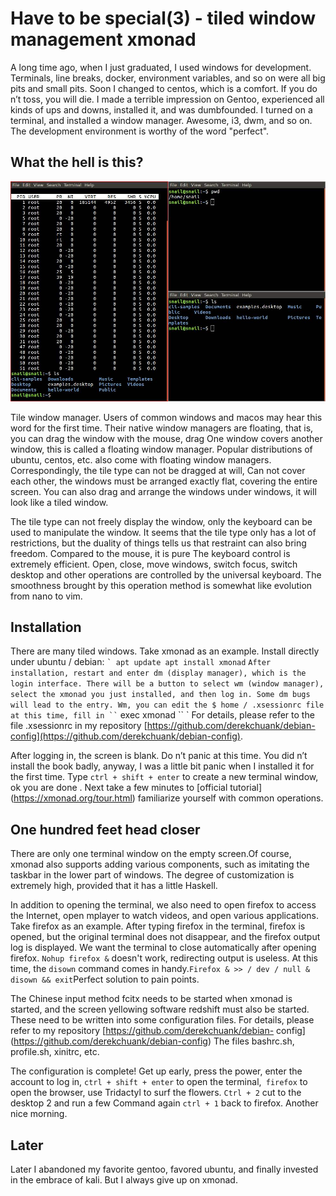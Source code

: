 # Have to be special(3) - tiled window management xmonad

A long time ago, when I just graduated, I used windows for development. Terminals, line breaks, docker, environment variables, and so on were all big pits and small pits. Soon I changed to centos, which is a comfort. If you do n’t toss, you will die. I made a terrible impression on Gentoo, experienced all kinds of ups and downs, installed it, and was dumbfounded. I turned on a terminal, and installed a window manager. Awesome, i3, dwm, and so on. The development environment is worthy of the word "perfect".

## What the hell is this?

![xmonad](/static/picture/xmonad.jpg)

Tile window manager. Users of common windows and macos may hear this word for the first time. Their native window managers are floating, that is, you can drag the window with the mouse, drag One window covers another window, this is called a floating window manager. Popular distributions of ubuntu, centos, etc. also come with floating window managers. Correspondingly, the tile type can not be dragged at will, Can not cover each other, the windows must be arranged exactly flat, covering the entire screen. You can also drag and arrange the windows under windows, it will look like a tiled window.

The tile type can not freely display the window, only the keyboard can be used to manipulate the window. It seems that the tile type only has a lot of restrictions, but the duality of things tells us that restraint can also bring freedom. Compared to the mouse, it is pure The keyboard control is extremely efficient. Open, close, move windows, switch focus, switch desktop and other operations are controlled by the universal keyboard. The smoothness brought by this operation method is somewhat like evolution from nano to vim.

## Installation

There are many tiled windows. Take xmonad as an example. Install directly under ubuntu / debian:
`` `
apt update
apt install xmonad
`` `
After installation, restart and enter dm (display manager), which is the login interface. There will be a button to select wm (window manager), select the xmonad you just installed, and then log in. Some dm bugs will lead to the entry. Wm, you can edit the $ home / .xsessionrc file at this time, fill in
`` `
exec xmonad
`` `
For details, please refer to the file .xsessionrc in my repository [https://github.com/derekchuank/debian-config](https://github.com/derekchuank/debian-config).

After logging in, the screen is blank. Do n’t panic at this time. You did n’t install the book badly, anyway, I was a little bit panic when I installed it for the first time. Type `ctrl + shift + enter` to create a new terminal window, ok you are done . Next take a few minutes to [official tutorial] (https://xmonad.org/tour.html) familiarize yourself with common operations.

## One hundred feet head closer

There are only one terminal window on the empty screen.Of course, xmonad also supports adding various components, such as imitating the taskbar in the lower part of windows. The degree of customization is extremely high, provided that it has a little Haskell.

In addition to opening the terminal, we also need to open firefox to access the Internet, open mplayer to watch videos, and open various applications. Take firefox as an example. After typing firefox in the terminal, firefox is opened, but the original terminal does not disappear, and the firefox output log is displayed. We want the terminal to close automatically after opening firefox. `Nohup firefox &` doesn't work, redirecting output is useless. At this time, the `disown` command comes in handy.` Firefox & >> / dev / null & disown && exit `Perfect solution to pain points.

The Chinese input method fcitx needs to be started when xmonad is started, and the screen yellowing software redshift must also be started. These need to be written into some configuration files. For details, please refer to my repository [https://github.com/derekchuank/debian- config] (https://github.com/derekchuank/debian-config) The files bashrc.sh, profile.sh, xinitrc, etc.

The configuration is complete! Get up early, press the power, enter the account to log in, `ctrl + shift + enter` to open the terminal,` firefox` to open the browser, use Tridactyl to surf the flowers. `Ctrl + 2` cut to the desktop 2 and run a few Command again `ctrl + 1` back to firefox. Another nice morning.

## Later

Later I abandoned my favorite gentoo, favored ubuntu, and finally invested in the embrace of kali. But I always give up on xmonad.

